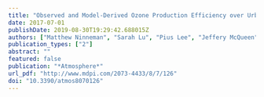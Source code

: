 ```yaml
---
title: "Observed and Model-Derived Ozone Production Efficiency over Urban and Rural New York State"
date: 2017-07-01
publishDate: 2019-08-30T19:29:42.688015Z
authors: ["Matthew Ninneman", "Sarah Lu", "Pius Lee", "Jeffery McQueen", "Jianping Huang", "Kenneth Demerjian", "James Schwab"]
publication_types: ["2"]
abstract: ""
featured: false
publication: "*Atmosphere*"
url_pdf: "http://www.mdpi.com/2073-4433/8/7/126"
doi: "10.3390/atmos8070126"
---
```


